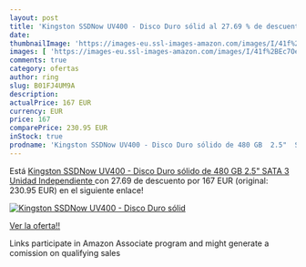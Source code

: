 ```yaml
---
layout: post
title: 'Kingston SSDNow UV400 - Disco Duro sólid al 27.69 % de descuento'
date: 
thumbnailImage: 'https://images-eu.ssl-images-amazon.com/images/I/41f%2BEc7OenL._SL200_.jpg'
images: [ 'https://images-eu.ssl-images-amazon.com/images/I/41f%2BEc7OenL._SL200_.jpg' ]
comments: true
category: ofertas
author: ring
slug: B01FJ4UM9A
description:
actualPrice: 167 EUR
currency: EUR
price: 167
comparePrice: 230.95 EUR
inStock: true
prodname: 'Kingston SSDNow UV400 - Disco Duro sólido de 480 GB  2.5"  SATA 3  Unidad Independiente '
---
```


Está [Kingston SSDNow UV400 - Disco Duro sólido de 480 GB  2.5"  SATA 3  Unidad Independiente ](https://www.amazon.es/dp/B01FJ4UM9A/?tag=tolees-21) con 27.69 de descuento por 167 EUR (original: 230.95 EUR) en el siguiente enlace!

[![Kingston SSDNow UV400 - Disco Duro sólid](https://images-eu.ssl-images-amazon.com/images/I/41f%2BEc7OenL._SL200_.jpg)](https://www.amazon.es/dp/B01FJ4UM9A/?tag=tolees-21)

[Ver la oferta!!](https://www.amazon.es/dp/B01FJ4UM9A/?tag=tolees-21)

Links participate in Amazon Associate program and might generate a comission on qualifying sales


